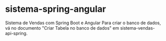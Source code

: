 # sistema-spring-angular
Sistema de Vendas com Spring Boot e Angular
Para criar o banco de dados, vá no documento "Criar Tabela no banco de dados" em sistema-vendas-api-spring.
